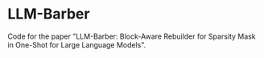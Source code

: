 # LLM-Barber
Code for the paper "LLM-Barber: Block-Aware Rebuilder for Sparsity Mask in One-Shot for Large Language Models".
